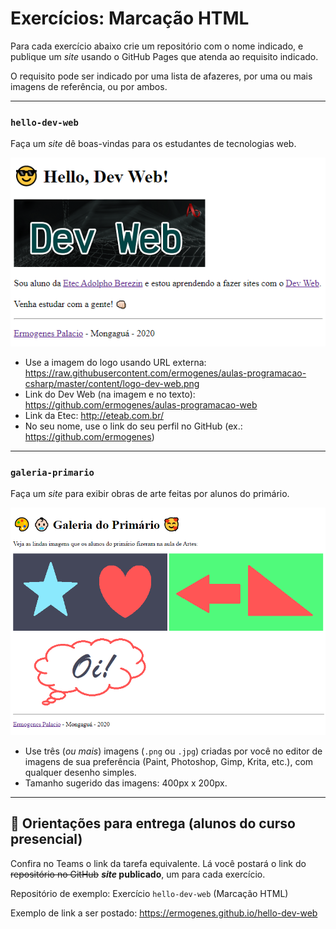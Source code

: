 # Exercícios: Marcação HTML

Para cada exercício abaixo crie um repositório com o nome indicado, e publique um _site_ usando o GitHub Pages que atenda ao requisito indicado.

O requisito pode ser indicado por uma lista de afazeres, por uma ou mais imagens de referência, ou por ambos.

---

### `hello-dev-web`

Faça um _site_ dê boas-vindas para os estudantes de tecnologias web.

![](hello-dev-web-001.png)

- Use a imagem do logo usando URL externa: https://raw.githubusercontent.com/ermogenes/aulas-programacao-csharp/master/content/logo-dev-web.png
- Link do Dev Web (na imagem e no texto): https://github.com/ermogenes/aulas-programacao-web
- Link da Etec: http://eteab.com.br/
- No seu nome, use o link do seu perfil no GitHub (ex.: https://github.com/ermogenes)

---

### `galeria-primario`

Faça um _site_ para exibir obras de arte feitas por alunos do primário.

![](galeria-primario-001.png)

- Use três (_ou mais_) imagens (`.png` ou `.jpg`) criadas por você no editor de imagens de sua preferência (Paint, Photoshop, Gimp, Krita, etc.), com qualquer desenho simples.
- Tamanho sugerido das imagens: 400px x 200px.

---

## 🏁 Orientações para entrega (alunos do curso presencial)
Confira no Teams o link da tarefa equivalente. Lá você postará o link do ~~repositório no GitHub~~ **_site_ publicado**, um para cada exercício.

Repositório de exemplo: Exercício `hello-dev-web` (Marcação HTML)

Exemplo de link a ser postado: https://ermogenes.github.io/hello-dev-web